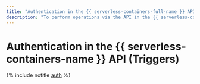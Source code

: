 ```yaml
---
title: "Authentication in the {{ serverless-containers-full-name }} API (Triggers)"
description: "To perform operations via the API in the {{ serverless-containers-full-name }} service that lets you run containerized applications in a secure, fault-tolerant, and scalable environment without creating or maintaining VMs, you need to get an IAM token for your account. The instruction describes the authentication process in the API for launching triggers."
---
```


# Authentication in the {{ serverless-containers-name }} API (Triggers)

{% include notitle [auth](../../../_includes/authentication.md) %}
